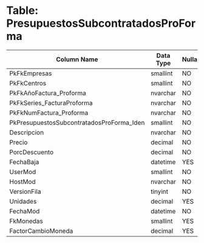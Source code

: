 # Table: PresupuestosSubcontratadosProForma

| Column Name | Data Type | Nullable |
|-------------|-----------|----------|
| PkFkEmpresas | smallint | NO |
| PkFkCentros | smallint | NO |
| PkFkAñoFactura_Proforma | nvarchar | NO |
| PkFkSeries_FacturaProforma | nvarchar | NO |
| PkFkNumFactura_Proforma | nvarchar | NO |
| PkPresupuestosSubcontratadosProForma_Iden | smallint | NO |
| Descripcion | nvarchar | NO |
| Precio | decimal | NO |
| PorcDescuento | decimal | NO |
| FechaBaja | datetime | YES |
| UserMod | smallint | NO |
| HostMod | nvarchar | NO |
| VersionFila | tinyint | NO |
| Unidades | decimal | YES |
| FechaMod | datetime | NO |
| FkMonedas | smallint | YES |
| FactorCambioMoneda | decimal | YES |
